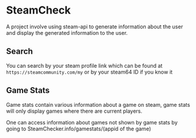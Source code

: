 # SteamCheck

A project involve using steam-api to generate information about the user and display the generated information to the user.

## Search

You can search by your steam profile link which can be found at `https://steamcommunity.com/my` or by your steam64 ID if you know it

## Game Stats

Game stats contain various information about a game on steam, game stats will only display games where there are current players.

One can access information about games not shown by game stats by going to SteamChecker.info/gamestats/(appid of the game)
